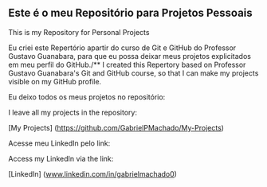## Este é o meu Repositório para Projetos Pessoais
This is my Repository for Personal Projects

 
Eu criei este Repertório apartir do curso de Git e GitHub do Professor Gustavo Guanabara, para que eu possa deixar meus projetos explicitados em meu perfil do GitHub./**
I created this Repertory based on Professor Gustavo Guanabara's Git and GitHub course, so that I can make my projects visible on my GitHub profile.


Eu deixo todos os meus projetos no repositório:

I leave all my projects in the repository:

[My Projects] (https://github.com/GabrielPMachado/My-Projects)

Acesse meu LinkedIn pelo link:

Access my LinkedIn via the link:

[LinkedIn] (www.linkedin.com/in/gabrielmachado0)